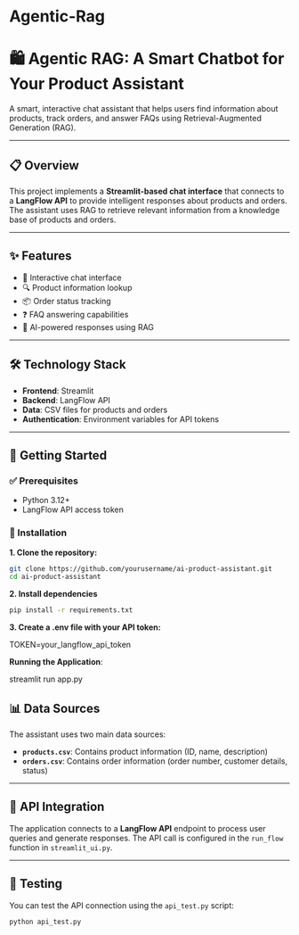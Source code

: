# Agentic-Rag

# 🛍️ Agentic RAG: A Smart Chatbot for Your Product Assistant

A smart, interactive chat assistant that helps users find information about products, track orders, and answer FAQs using Retrieval-Augmented Generation (RAG).

---

## 📋 Overview

This project implements a **Streamlit-based chat interface** that connects to a **LangFlow API** to provide intelligent responses about products and orders. The assistant uses RAG to retrieve relevant information from a knowledge base of products and orders.

---

## ✨ Features

- 💬 Interactive chat interface  
- 🔍 Product information lookup  
- 📦 Order status tracking  
- ❓ FAQ answering capabilities  
- 🤖 AI-powered responses using RAG  

---

## 🛠️ Technology Stack

- **Frontend**: Streamlit  
- **Backend**: LangFlow API  
- **Data**: CSV files for products and orders  
- **Authentication**: Environment variables for API tokens  

---

## 🚀 Getting Started

### ✅ Prerequisites
- Python 3.12+
- LangFlow API access token

### 🔧 Installation

**1. Clone the repository:**
```bash
git clone https://github.com/yourusername/ai-product-assistant.git
cd ai-product-assistant
```

**2. Install dependencies**

```bash
pip install -r requirements.txt
```

**3. Create a .env file with your API token:**

TOKEN=your_langflow_api_token

**Running the Application**:

streamlit run app.py

## 📊 Data Sources

The assistant uses two main data sources:
- **`products.csv`**: Contains product information (ID, name, description)
- **`orders.csv`**: Contains order information (order number, customer details, status)

---

## 🔄 API Integration

The application connects to a **LangFlow API** endpoint to process user queries and generate responses. The API call is configured in the `run_flow` function in `streamlit_ui.py`.

---

## 🧪 Testing

You can test the API connection using the `api_test.py` script:

```bash
python api_test.py
